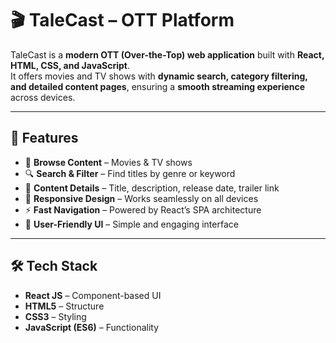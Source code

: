 # 🎬 TaleCast – OTT Platform

TaleCast is a **modern OTT (Over-the-Top) web application** built with **React, HTML, CSS, and JavaScript**.  
It offers movies and TV shows with **dynamic search, category filtering, and detailed content pages**, ensuring a **smooth streaming experience** across devices.

---

## 🚀 Features

- 🎥 **Browse Content** – Movies & TV shows  
- 🔍 **Search & Filter** – Find titles by genre or keyword  
- 📄 **Content Details** – Title, description, release date, trailer link  
- 📱 **Responsive Design** – Works seamlessly on all devices  
- ⚡ **Fast Navigation** – Powered by React’s SPA architecture  
- 🎯 **User-Friendly UI** – Simple and engaging interface  

---

## 🛠 Tech Stack

- **React JS** – Component-based UI  
- **HTML5** – Structure  
- **CSS3** – Styling  
- **JavaScript (ES6)** – Functionality  

